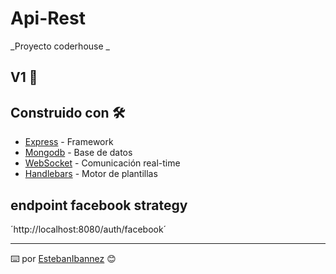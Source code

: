 # Api-Rest

_Proyecto coderhouse _

## V1 🚀


## Construido con 🛠️

* [Express](https://expressjs.com/es/4x/api.html) - Framework 
* [Mongodb](https://docs.mongodb.com/manual/) - Base de datos
* [WebSocket](https://socket.io/) - Comunicación real-time
* [Handlebars](https://www.npmjs.com/package/hbs/) - Motor de plantillas


## endpoint facebook strategy 
´http://localhost:8080/auth/facebook´

---
⌨️ por [EstebanIbannez](https://github.com/estebanibannez) 😊
